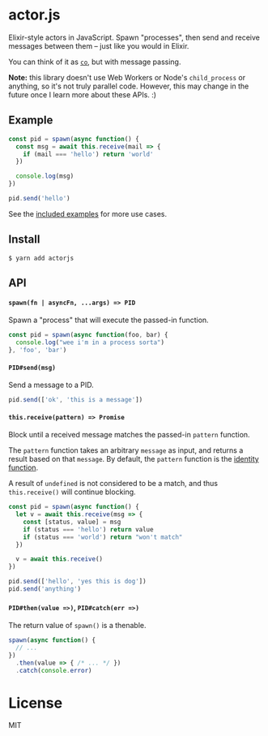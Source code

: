 # actor.js

Elixir-style actors in JavaScript. Spawn "processes", then send and receive messages between them – just like you would in Elixir.

You can think of it as [`co`](https://github.com/tj/co), but with message passing.

**Note:** this library doesn't use Web Workers or Node's `child_process` or anything, so it's not truly parallel code. However, this may change in the future once I learn more about these APIs. :)

## Example

```js
const pid = spawn(async function() {
  const msg = await this.receive(mail => {
    if (mail === 'hello') return 'world'
  })

  console.log(msg)
})

pid.send('hello')
```

See the [included examples](examples/) for more use cases.

## Install

```
$ yarn add actorjs
```

## API

#### `spawn(fn | asyncFn, ...args) => PID`

Spawn a "process" that will execute the passed-in function.

```js
const pid = spawn(async function(foo, bar) {
  console.log("wee i'm in a process sorta")
}, 'foo', 'bar')
```

#### `PID#send(msg)`

Send a message to a PID.

```js
pid.send(['ok', 'this is a message'])
```

#### `this.receive(pattern) => Promise`

Block until a received message matches the passed-in `pattern` function.

The `pattern` function takes an arbitrary `message` as input, and returns a result based on that `message`. By default, the `pattern` function is the [identity function](https://github.com/nucleartide/actor.js/blob/a6ca73c9acf1c5e5ae431ba0f4f3e70bfb6a425e/lib/actor.js#L37).

A result of `undefined` is not considered to be a match, and thus `this.receive()` will continue blocking.

```js
const pid = spawn(async function() {
  let v = await this.receive(msg => {
    const [status, value] = msg
    if (status === 'hello') return value
    if (status === 'world') return "won't match"
  })

  v = await this.receive()
})

pid.send(['hello', 'yes this is dog'])
pid.send('anything')
```

#### `PID#then(value =>)`, `PID#catch(err =>)`

The return value of `spawn()` is a thenable.

```js
spawn(async function() {
  // ...
})
  .then(value => { /* ... */ })
  .catch(console.error)
```

# License

MIT

